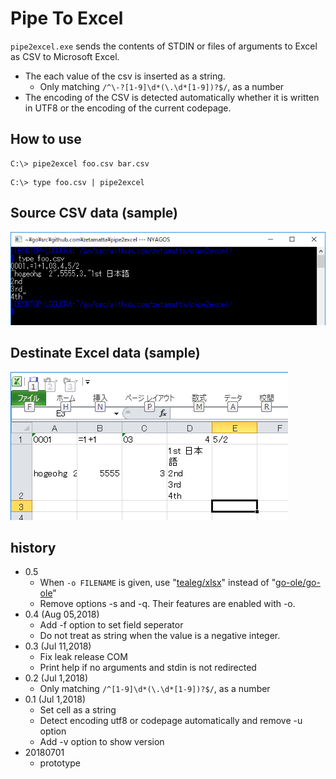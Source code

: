 Pipe To Excel
=============

`pipe2excel.exe` sends the contents of STDIN 
or files of arguments to Excel as CSV to Microsoft Excel.

- The each value of the csv is inserted as a string.
    - Only matching `/^\-?[1-9]\d*(\.\d*[1-9])?$/`, as a number
- The encoding of the CSV is detected automatically whether it is written in UTF8 or the encoding of the current codepage.


How to use
----------

```
C:\> pipe2excel foo.csv bar.csv
```

```
C:\> type foo.csv | pipe2excel
```

Source CSV data (sample)
------------------------

<img src="foo-csv.png" />

Destinate Excel data (sample)
----------------------------

<img src="foo-xls.png" />

history
-------
- 0.5
    - When `-o FILENAME` is given, use "[tealeg/xlsx](https://github.com/tealeg/xlsx)" instead of "[go-ole/go-ole](https://github.com/go-ole/go-ole)"
    - Remove options -s and -q. Their features are enabled with -o.
- 0.4 (Aug 05,2018)
    - Add -f option to set field seperator
    - Do not treat as string when the value is a negative integer.
- 0.3 (Jul 11,2018)
    - Fix leak release COM
    - Print help if no arguments and stdin is not redirected
- 0.2 (Jul 1,2018)
    - Only matching `/^[1-9]\d*(\.\d*[1-9])?$/`, as a number
- 0.1 (Jul 1,2018)
    - Set cell as a string
    - Detect encoding utf8 or codepage automatically and remove -u option
    - Add -v option to show version
- 20180701
    - prototype

